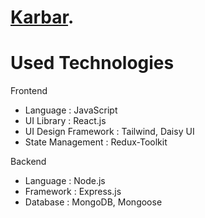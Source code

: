 # [Karbar](https://karbar.vercel.app).

# Used Technologies

Frontend

- Language : JavaScript
- UI Library : React.js
- UI Design Framework : Tailwind, Daisy UI
- State Management : Redux-Toolkit

Backend

- Language : Node.js
- Framework : Express.js
- Database : MongoDB, Mongoose
